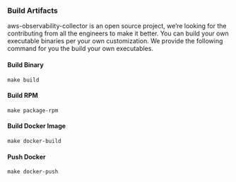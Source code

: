 ### Build Artifacts

aws-observability-collector is an open source project, we’re looking for the contributing from all the engineers to make it better. You can build your own executable binaries per your own customization. We provide the following command for you the build your own executables.

#### Build Binary
```
make build
```
#### Build RPM
```
make package-rpm
```
#### Build Docker Image
```
make docker-build
```
#### Push Docker
```
make docker-push
```

